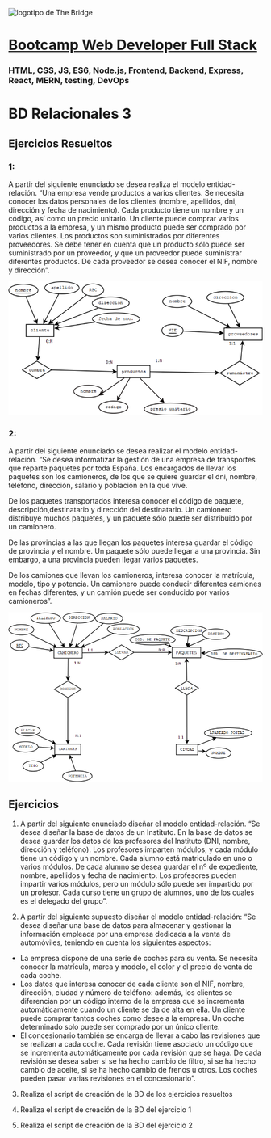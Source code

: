 ![logotipo de The Bridge](https://user-images.githubusercontent.com/27650532/77754601-e8365180-702b-11ea-8bed-5bc14a43f869.png  "logotipo de The Bridge")


# [Bootcamp Web Developer Full Stack](https://www.thebridge.tech/bootcamps/bootcamp-fullstack-developer/)

### HTML, CSS,  JS, ES6, Node.js, Frontend, Backend, Express, React, MERN, testing, DevOps

# BD Relacionales 3
## Ejercicios Resueltos
### 1: 
A partir del siguiente enunciado se desea realiza el modelo entidad-relación.
“Una empresa vende productos a varios clientes. Se necesita conocer los datos
personales de los clientes (nombre, apellidos, dni, dirección y fecha de nacimiento). Cada
producto tiene un nombre y un código, así como un precio unitario. Un cliente puede
comprar varios productos a la empresa, y un mismo producto puede ser comprado por
varios clientes.
Los productos son suministrados por diferentes proveedores. Se debe tener en cuenta
que un producto sólo puede ser suministrado por un proveedor, y que un proveedor puede
suministrar diferentes productos. De cada proveedor se desea conocer el NIF, nombre y
dirección”.

![img](../../../assets/core/clase14/ER_1.png)

### 2:
A partir del siguiente enunciado se desea realizar el modelo entidad-relación.
“Se desea informatizar la gestión de una empresa de transportes que reparte paquetes por toda España. Los encargados de llevar los paquetes son los camioneros, de los que se quiere guardar el dni, nombre, teléfono, dirección, salario y población en la que vive.

De los paquetes transportados interesa conocer el código de paquete, descripción,destinatario y dirección del destinatario. Un camionero distribuye muchos paquetes, y un paquete sólo puede ser distribuido por un camionero. 

De las provincias a las que llegan los paquetes interesa guardar el código de provincia y el nombre. Un paquete sólo puede llegar a una provincia. Sin embargo, a una provincia pueden llegar varios paquetes.

De los camiones que llevan los camioneros, interesa conocer la matrícula, modelo, tipo y potencia. Un camionero puede conducir diferentes camiones en fechas diferentes, y un camión puede ser conducido por varios camioneros”.

![img](../../../assets/core/clase14/ER_2.png)


## Ejercicios
1. A partir del siguiente enunciado diseñar el modelo entidad-relación.
“Se desea diseñar la base de datos de un Instituto. En la base de datos se desea guardar los datos de los profesores del Instituto (DNI, nombre, dirección y teléfono). Los profesores imparten módulos, y cada módulo tiene un código y un nombre. Cada alumno está matriculado en uno o varios módulos. De cada alumno se desea guardar el nº de expediente, nombre, apellidos y fecha de nacimiento. Los profesores pueden impartir varios módulos, pero un módulo sólo puede ser impartido por un profesor. Cada curso tiene un grupo de alumnos, uno de los cuales es el delegado del grupo”.

2. A partir del siguiente supuesto diseñar el modelo entidad-relación:
“Se desea diseñar una base de datos para almacenar y gestionar la información
empleada por una empresa dedicada a la venta de automóviles, teniendo en cuenta los siguientes aspectos:
- La empresa dispone de una serie de coches para su venta. Se necesita conocer la matrícula, marca y modelo, el color y el precio de venta de cada coche.
- Los datos que interesa conocer de cada cliente son el NIF, nombre, dirección, ciudad y número de teléfono: además, los clientes se diferencian por un código interno de la empresa que se incrementa automáticamente cuando un cliente se da de alta en ella. Un cliente puede comprar tantos coches como desee a la empresa. Un coche determinado solo puede ser comprado por un único cliente.
- El concesionario también se encarga de llevar a cabo las revisiones que se realizan a cada coche. Cada revisión tiene asociado un código que se incrementa automáticamente por cada revisión que se haga. De cada revisión se desea saber si se ha hecho cambio de filtro, si se ha hecho cambio de aceite, si se ha hecho cambio de frenos u otros. Los coches pueden pasar varias revisiones en el concesionario”.

3. Realiza el script de creación de la BD de los ejercicios resueltos

4. Realiza el script de creación de la BD del ejercicio 1

5. Realiza el script de creación de la BD del ejercicio 2